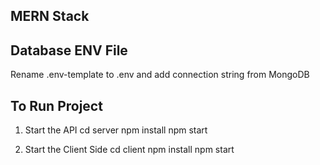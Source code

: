 ## MERN Stack

## Database ENV File

Rename .env-template to .env and add connection string from MongoDB

## To Run Project

1. Start the API
   cd server
   npm install
   npm start

2. Start the Client Side
   cd client
   npm install
   npm start
